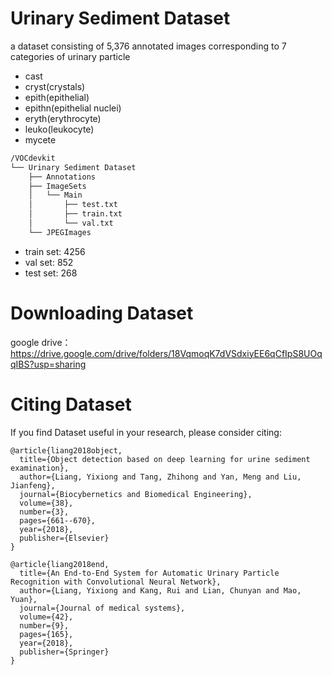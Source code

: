 # Urinary Sediment Dataset
a dataset consisting of 5,376 annotated images corresponding to 7 categories of urinary particle

- cast
- cryst(crystals)
- epith(epithelial)
- epithn(epithelial nuclei)
- eryth(erythrocyte) 
- leuko(leukocyte)
- mycete

```sh
/VOCdevkit
└── Urinary Sediment Dataset
    ├── Annotations
    ├── ImageSets
    │   └── Main
    │       ├── test.txt
    │       ├── train.txt
    │       └── val.txt
    └── JPEGImages
```


- train set: 4256
- val set: 852
- test set: 268



# Downloading Dataset
google drive：
https://drive.google.com/drive/folders/18VqmoqK7dVSdxiyEE6qCfIpS8UOqqIBS?usp=sharing

# Citing Dataset
If you find Dataset useful in your research, please consider citing:

    @article{liang2018object,
      title={Object detection based on deep learning for urine sediment examination},
      author={Liang, Yixiong and Tang, Zhihong and Yan, Meng and Liu, Jianfeng},
      journal={Biocybernetics and Biomedical Engineering},
      volume={38},
      number={3},
      pages={661--670},
      year={2018},
      publisher={Elsevier}
    }

    @article{liang2018end,
      title={An End-to-End System for Automatic Urinary Particle Recognition with Convolutional Neural Network},
      author={Liang, Yixiong and Kang, Rui and Lian, Chunyan and Mao, Yuan},
      journal={Journal of medical systems},
      volume={42},
      number={9},
      pages={165},
      year={2018},
      publisher={Springer}
    }

